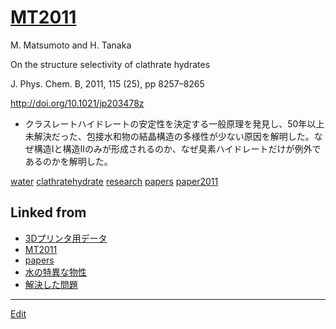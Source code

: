 ---
---
# [MT2011](/MT2011)

M. Matsumoto and H. Tanaka

On the structure selectivity of clathrate hydrates

J. Phys. Chem. B, 2011, 115 (25), pp 8257–8265

http://doi.org/10.1021/jp203478z


* クラスレートハイドレートの安定性を決定する一般原理を発見し、50年以上未解決だった、包接水和物の結晶構造の多様性が少ない原因を解明した。なぜ構造Iと構造IIのみが形成されるのか、なぜ臭素ハイドレートだけが例外であるのかを解明した。

[](https://youtu.be/A16LAPU-MO0)



[water](/water) [clathratehydrate](/clathratehydrate) [research](/research) [papers](/papers) [paper2011](/paper2011) 


## Linked from

* [3Dプリンタ用データ](3Dプリンタ用データ.md)
* [MT2011](MT2011.md)
* [papers](papers.md)
* [水の特異な物性](水の特異な物性.md)
* [解決した問題](解決した問題.md)


----
[Edit](https://github.com/vitroid/vitroid.github.io/edit/master/MD/MT2011.md)
